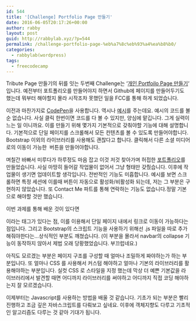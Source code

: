 ```yaml
---
id: 544
title: '[Challenge] Portfolio Page 만들기'
date: 2016-06-05T20:17:26+00:00
author: rabby
layout: post
guid: http://rabbylab.xyz/?p=544
permalink: /challenge-portfolio-page-%eb%a7%8c%eb%93%a4%ea%b8%b0/
categories:
  - rabbylab(wordpress)
tags:
  - freecodecamp
---
```

Tribute Page 만들기의 뒤를 잇는 두번째 Challenge는 &#8216;[개인 Portfoilo Page 만들기](https://www.freecodecamp.com/challenges/build-a-personal-portfolio-webpage)&#8216; 입니다. 예전부터 포트폴리오를 만들어야지 하면서 Github에 페이지를 만들어두기도 했는데 뭐부터 해야할지 몰라 시작조차 못했던 일을 FCC를 통해 하게 되었습니다.

이전과 마찬가지로 [CodePen](http://codepen.io/)을 사용합니다. 역시나 [예시](https://codepen.io/FreeCodeCamp/full/YqLyXB/)를 주는데요. 예시의 코드를 볼 순 없습니다. 사실 클릭 한번이면 코드를 다 볼 수 있지만, 양심에 맡깁니다. 그게 실력이 느는 일 이니까요. 이를 만들기 위해 몇가지 기본적으로 갖춰야할 기능에 대해 설명합니다. 기본적으로 단일 페이지를 스크롤해서 모든 컨텐츠를 볼 수 있도록 만들어야합니다. Bootstrap 이외의 라이브러리를 사용해도 괜찮다고 합니다. 클릭해서 다른 소셜 미디어로의 이동이 가능한  버튼을 만들어야합니다.

며칠간 바빠서 미루다가 하루정도 마음 잡고 이것 저것 찾아가며 허접한 [포트폴리오](http://codepen.io/rabbylab/full/gMOOBK/)를 만들었습니다. 사실 마땅히 들어갈 작업물이 없어서 그냥 형태만 갖췄습니다. 이후에 작업물이 생기면 업데이트할 생각입니다. 전반적인 기능도 미흡합니다. 예시를 보면 스크롤하면 특정 세션에 이를때 버튼이 자동으로 활성화/비활성화 되는데, 저는 그 부분은 구현하지 않았습니다. 또 Contact Me 파트를 통해 연락하는 기능도 없습니다.정말 기본으로 해야할 것만 했습니다.

이번 과제를 통해 배운 것이 있다면 <section> 이라는 태그가 있다는 점, 이를 이용해서 단일 페이지 내에서 링크로 이동이 가능하다는 점입니다. 그리고 Bootstrap의 스크립트 기능을 사용하기 위해선 .js 파일을 따로 추가해줘야한다는&#8230;상식적인 부분도 깨쳤습니다. (이 부분을 몰라서 navbar의 collapse 기능이 동작하지 않아서 제법 오래 당황했었습니다. 부끄럽네요.)

아직도 모르겠는 부분은 페이지 구조를 구성할 때 얼마나 조밀하게 짜야하는가 하는 부분입니다. 또 얼마나 CSS 를 사용해서 커스텀 해야하고 얼마나 기본의 라이브러리를 활용해야하는 부분입니다. 실컷 CSS 로 스타일을 지정 했는데 막상 더 예쁜 기본값을 라이브러리에서 발견할 때면 어디까지 라이브러리를 써야하고 어디까지 직접 코딩 해야하는지 잘 모르겠습니다.

이제부터는 Javascript를 사용하는 방법을 배울 것 같습니다. 기초가 되는 부분은 빨리 진행하고 조금 깊은 자바스크립트를 다뤄보고 싶네요. 이후에 객체지향도 다루고 기초적인 알고리즘도 다루는 것 같아 기대가 됩니다.